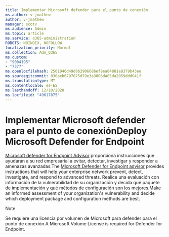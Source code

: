 ```yaml
---
title: Implementar Microsoft defender para el punto de conexión
ms.author: v-jmathew
author: v-jmathew
manager: scotv
ms.audience: Admin
ms.topic: article
ms.service: o365-administration
ROBOTS: NOINDEX, NOFOLLOW
localization_priority: Normal
ms.collection: Adm_O365
ms.custom:
- "9004195"
- "7377"
ms.openlocfilehash: 2501046d49d8b290668bef8ea04881e8379b43ee
ms.sourcegitcommit: 830aeb6797075d79e3a3006da05da2059ddd041f
ms.translationtype: MT
ms.contentlocale: es-ES
ms.lasthandoff: 12/10/2020
ms.locfileid: "49617875"
---
```

# <a name="deploy-microsoft-defender-for-endpoint"></a><span data-ttu-id="1c2c2-102">Implementar Microsoft defender para el punto de conexión</span><span class="sxs-lookup"><span data-stu-id="1c2c2-102">Deploy Microsoft Defender for Endpoint</span></span>

<span data-ttu-id="1c2c2-103">[Microsoft defender for Endpoint Advisor](https://go.microsoft.com/fwlink/?linkid=2146241) proporciona instrucciones que ayudarán a su red empresarial a evitar, detectar, investigar y responder a amenazas avanzadas.</span><span class="sxs-lookup"><span data-stu-id="1c2c2-103">The [Microsoft Defender for Endpoint advisor](https://go.microsoft.com/fwlink/?linkid=2146241) provides instructions that will help your enterprise network prevent, detect, investigate, and respond to advanced threats.</span></span> <span data-ttu-id="1c2c2-104">Realice una evaluación con información de la vulnerabilidad de su organización y decida qué paquete de implementación y qué métodos de configuración son los mejores.</span><span class="sxs-lookup"><span data-stu-id="1c2c2-104">Make an informed assessment of your organization's vulnerability and decide which deployment package and configuration methods are best.</span></span>

> [!NOTE]
> <span data-ttu-id="1c2c2-105">Se requiere una licencia por volumen de Microsoft para defender para el punto de conexión.</span><span class="sxs-lookup"><span data-stu-id="1c2c2-105">A Microsoft Volume License is required for Defender for Endpoint.</span></span>
